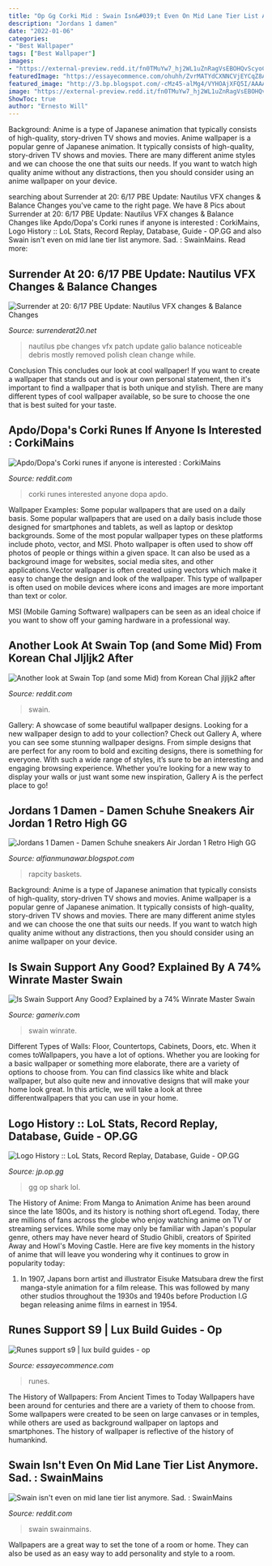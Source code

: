 ```yaml
---
title: "Op Gg Corki Mid : Swain Isn&#039;t Even On Mid Lane Tier List Anymore. Sad. : Swainmains"
description: "Jordans 1 damen"
date: "2022-01-06"
categories:
- "Best Wallpaper"
tags: ["Best Wallpaper"]
images:
- "https://external-preview.redd.it/fn0TMuYw7_hj2WL1uZnRagVsEBOHQvScyoCz6tpIiek.jpg?auto=webp&amp;s=9525c00d4bae0b30496091aee0edc605c61075f9"
featuredImage: "https://essayecommence.com/ohuhh/ZvrMATYdCXNNCVjEYCqZ8AHaDk.jpg"
featured_image: "http://3.bp.blogspot.com/-cMz45-alMg4/VYHOAjXFQ5I/AAAAAAAArvA/qzGTtUnxbWE/s1600/nautilus.jpg"
image: "https://external-preview.redd.it/fn0TMuYw7_hj2WL1uZnRagVsEBOHQvScyoCz6tpIiek.jpg?auto=webp&amp;s=9525c00d4bae0b30496091aee0edc605c61075f9"
ShowToc: true
author: "Ernesto Will"
---
```



Background: Anime is a type of Japanese animation that typically consists of high-quality, story-driven TV shows and movies.
Anime wallpaper is a popular genre of Japanese animation. It typically consists of high-quality, story-driven TV shows and movies. There are many different anime styles and we can choose the one that suits our needs. If you want to watch high quality anime without any distractions, then you should consider using an anime wallpaper on your device.

	

		
searching about Surrender at 20: 6/17 PBE Update: Nautilus VFX changes &amp; Balance Changes you've came to the right page. We have 8 Pics about Surrender at 20: 6/17 PBE Update: Nautilus VFX changes &amp; Balance Changes like Apdo/Dopa&#039;s Corki runes if anyone is interested : CorkiMains, Logo History :: LoL Stats, Record Replay, Database, Guide - OP.GG and also Swain isn&#039;t even on mid lane tier list anymore. Sad. : SwainMains. Read more:
		
    
## Surrender At 20: 6/17 PBE Update: Nautilus VFX Changes &amp; Balance Changes

<img loading=lazy src="http://3.bp.blogspot.com/-cMz45-alMg4/VYHOAjXFQ5I/AAAAAAAArvA/qzGTtUnxbWE/s1600/nautilus.jpg" onerror="this.onerror=null;this.src='https://tse3.mm.bing.net/th?id=OIP.I5luFmFBIrqAnwY2hChe3AHaEB&amp;pid=15.1';" alt="Surrender at 20: 6/17 PBE Update: Nautilus VFX changes &amp; Balance Changes">

_Source: surrenderat20.net_

>nautilus pbe changes vfx patch update galio balance noticeable debris mostly removed polish clean change while. 

	

Conclusion
This concludes our look at cool wallpaper! If you want to create a wallpaper that stands out and is your own personal statement, then it's important to find a wallpaper that is both unique and stylish. There are many different types of cool wallpaper available, so be sure to choose the one that is best suited for your taste.

    
## Apdo/Dopa&#039;s Corki Runes If Anyone Is Interested : CorkiMains

<img loading=lazy src="https://preview.redd.it/r3q8jh1pdkyz.png?auto=webp&amp;s=3d4b9ff4389844438eeb5ecb274c0c3cb6c9403a" onerror="this.onerror=null;this.src='https://tse2.mm.bing.net/th?id=OIP.G8ztTRnHiQjh0gAAm8gPpQHaEe&amp;pid=15.1';" alt="Apdo/Dopa&#039;s Corki runes if anyone is interested : CorkiMains">

_Source: reddit.com_

>corki runes interested anyone dopa apdo. 

	

Wallpaper Examples: Some popular wallpapers that are used on a daily basis.
Some popular wallpapers that are used on a daily basis include those designed for smartphones and tablets, as well as laptop or desktop backgrounds. Some of the most popular wallpaper types on these platforms include photo, vector, and MSI. 
Photo wallpaper is often used to show off photos of people or things within a given space. It can also be used as a background image for websites, social media sites, and other applications.Vector wallpaper is often created using vectors which make it easy to change the design and look of the wallpaper. This type of wallpaper is often used on mobile devices where icons and images are more important than text or color. 

MSI (Mobile Gaming Software) wallpapers can be seen as an ideal choice if you want to show off your gaming hardware in a professional way.

    
## Another Look At Swain Top (and Some Mid) From Korean Chal Jljljk2 After

<img loading=lazy src="https://external-preview.redd.it/fn0TMuYw7_hj2WL1uZnRagVsEBOHQvScyoCz6tpIiek.jpg?auto=webp&amp;s=9525c00d4bae0b30496091aee0edc605c61075f9" onerror="this.onerror=null;this.src='https://tse1.mm.bing.net/th?id=OIP.V5UD0s0OEmWXxQNk05HV0wHaLD&amp;pid=15.1';" alt="Another look at Swain Top (and some Mid) from Korean Chal jljljk2 after">

_Source: reddit.com_

>swain. 

	

Gallery: A showcase of some beautiful wallpaper designs.
Looking for a new wallpaper design to add to your collection? Check out Gallery A, where you can see some stunning wallpaper designs. From simple designs that are perfect for any room to bold and exciting designs, there is something for everyone. With such a wide range of styles, it’s sure to be an interesting and engaging browsing experience. Whether you’re looking for a new way to display your walls or just want some new inspiration, Gallery A is the perfect place to go!





	
	
    
## Jordans 1 Damen - Damen Schuhe Sneakers Air Jordan 1 Retro High GG

<img loading=lazy src="https://image.keller-sports.com/storage/products/91/15/9115E423F9122A75BC64888A06981F88.jpeg" onerror="this.onerror=null;this.src='https://tse2.mm.bing.net/th?id=OIP.b9Lv18PfovK8NO6Ih7p0iAHaGd&amp;pid=15.1';" alt="Jordans 1 Damen - Damen Schuhe sneakers Air Jordan 1 Retro High GG">

_Source: alfianmunawar.blogspot.com_

>rapcity baskets. 

	

Background: Anime is a type of Japanese animation that typically consists of high-quality, story-driven TV shows and movies.
Anime wallpaper is a popular genre of Japanese animation. It typically consists of high-quality, story-driven TV shows and movies. There are many different anime styles and we can choose the one that suits our needs. If you want to watch high quality anime without any distractions, then you should consider using an anime wallpaper on your device.

    
## Is Swain Support Any Good? Explained By A 74% Winrate Master Swain

<img loading=lazy src="https://gameriv.com/wp-content/uploads/2020/01/Swain-768x432.jpg" onerror="this.onerror=null;this.src='https://tse4.mm.bing.net/th?id=OIP.oVr3h_bW4KbyqkH-G3DOuwHaEK&amp;pid=15.1';" alt="Is Swain Support Any Good? Explained by a 74% Winrate Master Swain">

_Source: gameriv.com_

>swain winrate. 

	

Different Types of Walls: Floor, Countertops, Cabinets, Doors, etc.
When it comes toWallpapers, you have a lot of options. Whether you are looking for a basic wallpaper or something more elaborate, there are a variety of options to choose from. You can find classics like white and black wallpaper, but also quite new and innovative designs that will make your home look great. In this article, we will take a look at three differentwallpapers that you can use in your home.

    
## Logo History :: LoL Stats, Record Replay, Database, Guide - OP.GG

<img loading=lazy src="http://attach.s.op.gg/logo/20201021171227.68a99dd94b179f6d603cd7bd8314d66d.png" onerror="this.onerror=null;this.src='https://tse1.mm.bing.net/th?id=OIP.zUz9bjh7mXcWJFUWNhxZRQHaC7&amp;pid=15.1';" alt="Logo History :: LoL Stats, Record Replay, Database, Guide - OP.GG">

_Source: jp.op.gg_

>gg op shark lol. 

	

The History of Anime: From Manga to Animation
Anime has been around since the late 1800s, and its history is nothing short ofLegend. Today, there are millions of fans across the globe who enjoy watching anime on TV or streaming services. While some may only be familiar with Japan's popular genre, others may have never heard of Studio Ghibli, creators of Spirited Away and Howl's Moving Castle. Here are five key moments in the history of anime that will leave you wondering why it continues to grow in popularity today:
1) In 1907, Japans born artist and illustrator Eisuke Matsubara drew the first manga-style animation for a film release. This was followed by many other studios throughout the 1930s and 1940s before Production I.G began releasing anime films in earnest in 1954.

    
## Runes Support S9 | Lux Build Guides - Op

<img loading=lazy src="https://essayecommence.com/ohuhh/ZvrMATYdCXNNCVjEYCqZ8AHaDk.jpg" onerror="this.onerror=null;this.src='https://tse3.mm.bing.net/th?id=OIP.JL1Jir7wfx6fLSy2MPM5-wAAAA&amp;pid=15.1';" alt="Runes support s9 | lux build guides - op">

_Source: essayecommence.com_

>runes. 

	

The History of Wallpapers: From Ancient Times to Today
Wallpapers have been around for centuries and there are a variety of them to choose from. Some wallpapers were created to be seen on large canvases or in temples, while others are used as background wallpaper on laptops and smartphones. The history of wallpaper is reflective of the history of humankind.

    
## Swain Isn&#039;t Even On Mid Lane Tier List Anymore. Sad. : SwainMains

<img loading=lazy src="https://i.redd.it/moksc5s5qag41.jpg" onerror="this.onerror=null;this.src='https://tse1.mm.bing.net/th?id=OIP.jDngixbBi32LoqfYhayBiAHaFj&amp;pid=15.1';" alt="Swain isn&#039;t even on mid lane tier list anymore. Sad. : SwainMains">

_Source: reddit.com_

>swain swainmains. 

	

Wallpapers are a great way to set the tone of a room or home. They can also be used as an easy way to add personality and style to a room.

